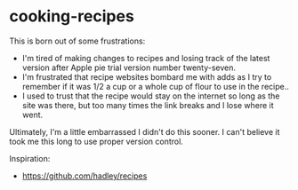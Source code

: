 # cooking-recipes

This is born out of some frustrations:

- I'm tired of making changes to recipes and losing track of the latest version after Apple pie trial version number twenty-seven.
- I'm frustrated that recipe websites bombard me with adds as I try to remember if it was 1/2 a cup or a whole cup of flour to use in the recipe..
- I used to trust that the recipe would stay on the internet so long as the site was there, but too many times the link breaks and I lose where it went.

Ultimately, I'm a little embarrassed I didn't do this sooner. I can't believe it took me this long to use proper version control.


Inspiration:
- https://github.com/hadley/recipes
